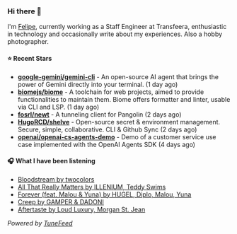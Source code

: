 ### Hi there 👋

I'm [Felipe](https://felipevm.com), currently working as a Staff Engineer at Transfeera, enthusiastic in technology and occasionally write about my experiences. Also a hobby photographer.

#### ⭐ Recent Stars
- **[google-gemini/gemini-cli](https://github.com/google-gemini/gemini-cli)** - An open-source AI agent that brings the power of Gemini directly into your terminal. (1 day ago)
- **[biomejs/biome](https://github.com/biomejs/biome)** - A toolchain for web projects, aimed to provide functionalities to maintain them. Biome offers formatter and linter, usable via CLI and LSP. (1 day ago)
- **[fosrl/newt](https://github.com/fosrl/newt)** - A tunneling client for Pangolin (2 days ago)
- **[HugoRCD/shelve](https://github.com/HugoRCD/shelve)** - Open-source secret &amp; environment management. Secure, simple, collaborative. CLI &amp; Github Sync (2 days ago)
- **[openai/openai-cs-agents-demo](https://github.com/openai/openai-cs-agents-demo)** - Demo of a customer service use case implemented with the OpenAI Agents SDK (4 days ago)

#### 🎧 What I have been listening
- [Bloodstream by twocolors](https://open.spotify.com/track/236irGwQHCBQnRJs2zgoib)
- [All That Really Matters by ILLENIUM, Teddy Swims](https://open.spotify.com/track/6cLrGfKIIRHYQw7S0mCDhA)
- [Forever (feat. Malou &amp; Yuna) by HUGEL, Diplo, Malou, Yuna](https://open.spotify.com/track/2YHUlS8D0qH6GUUMNBHFgT)
- [Creep by GAMPER &amp; DADONI](https://open.spotify.com/track/6KtHzurc7we1i8WbdbDpJD)
- [Aftertaste by Loud Luxury, Morgan St. Jean](https://open.spotify.com/track/4fI6RSIPnwSDhGP0LXtpxG)

_Powered by [TuneFeed](https://tunefeed.app?ref=github.com)_
